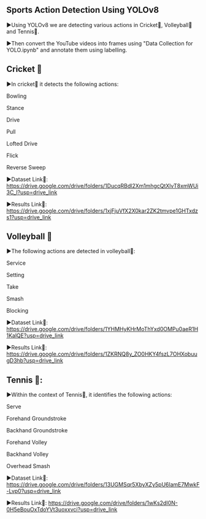 
## Sports Action Detection Using YOLOv8
▶Using YOLOv8 we are detecting various actions in Cricket🏏, Volleyball🏐 and Tennis🎾.

▶Then convert the YouTube videos into frames using "Data Collection for YOLO.ipynb" and annotate them using labelling.


## Cricket 🏏
▶In cricket🏏 it detects the following actions:

Bowling

Stance

Drive

Pull

Lofted Drive

Flick

Reverse Sweep


▶Dataset Link🔗: https://drive.google.com/drive/folders/1DucqRBdl2Xm1mhgcQtXlvT8xmWUi3C_I?usp=drive_link

▶Results Link🔗: https://drive.google.com/drive/folders/1xjFjuVfX2X0kar2ZK2tmvpe1GHTxdzs1?usp=drive_link

## Volleyball 🏐
▶The following actions are detected in volleyball🏐:

Service

Setting

Take

Smash

Blocking

▶Dataset Link🔗:
https://drive.google.com/drive/folders/1YHMHyKHrMoThYxd0OMPu0aeR1H1KalQE?usp=drive_link

▶Results Link🔗: https://drive.google.com/drive/folders/1ZKRNQ8y_ZO0HKY4fszL7OHXobuugD3hb?usp=drive_link

## Tennis 🎾:
▶Within the context of Tennis🎾, it identifies the following actions:

Serve

Forehand Groundstroke 

Backhand Groundstroke 

Forehand Volley

Backhand Volley

Overhead Smash



▶Dataset Link🔗:
https://drive.google.com/drive/folders/13UGMSqr5XbyXZy5pU6lamE7MwkF-Lvp0?usp=drive_link

▶Results Link🔗: https://drive.google.com/drive/folders/1wKs2dI0N-0H5eBouOxTdoYVt3uoxxvci?usp=drive_link
